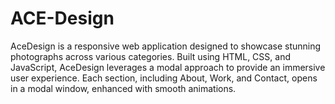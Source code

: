 # ACE-Design
AceDesign is a responsive web application designed to showcase stunning photographs across various categories. Built using HTML, CSS, and JavaScript, AceDesign leverages a modal approach to provide an immersive user experience. Each section, including About, Work, and Contact, opens in a modal window, enhanced with smooth animations. 
